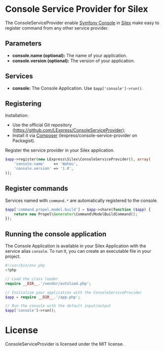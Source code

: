 # Console Service Provider for Silex

The ConsoleServiceProvider enable [Symfony Console](http://symfony.com/doc/current/components/console/introduction.html)
in [Silex](http://silex.sensiolabs.org/) make easy to register command from any other service provider.

## Parameters

* __console.name (optional):__ The name of your application.
* __console.version (optional):__ The version of your application.

## Services

* __console:__ The Console Application. Use `$app['console']->run()`.

## Registering

Installation:

* Use the official Git repository (https://github.com/LExpress/ConsoleServiceProvider);
* Install it via [Composer](http://getcomposer.org) (lexpress/console-service-provider on Packagist).

Register the service provider in your Silex application.

```php
$app->register(new LExpress\Silex\ConsoleServiceProvider(), array(
    'console.name'    => 'Wahou',
    'console.version' => '1.0',
));
```

## Register commands

Services named with `command.*` are automatically registered to the console.

```php
$app['command.propel.model.build'] = $app->share(function ($app) {
    return new Propel\Generator\Command\ModelBuildCommand();
});
```

## Running the console application

The Console Application is available in your Silex Application with the service alias `console`.
To run it, you can create an executable file in your project.

```php
#!/usr/bin/env php
<?php

// Load the class loader
require __DIR__.'/vendor/autoload.php';

// Initialize your application with the ConsoleServiceProvider
$app = require __DIR__.'/app.php';

// Run the console with the default input/output
$app['console']->run();
```

# License

ConsoleServiceProvider is licensed under the MIT license.
